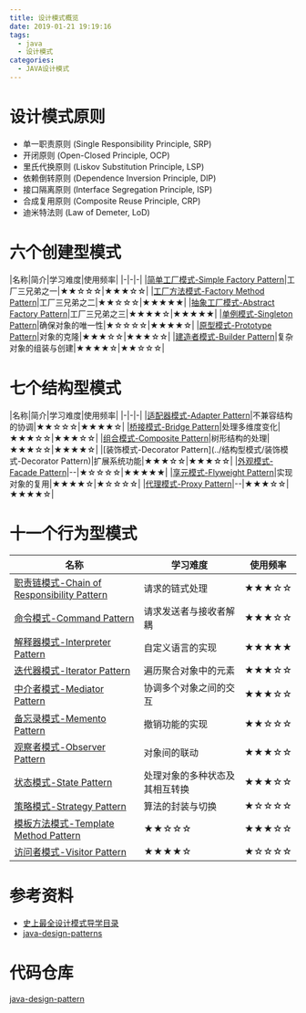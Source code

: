 ```yaml
---
title: 设计模式概览
date: 2019-01-21 19:19:16
tags:
  - java
  - 设计模式
categories: 
  - JAVA设计模式
---
```

# 设计模式原则

- 单一职责原则 (Single Responsibility Principle, SRP)
- 开闭原则 (Open-Closed Principle, OCP)
- 里氏代换原则 (Liskov Substitution Principle, LSP)
- 依赖倒转原则 (Dependence Inversion Principle, DIP)
- 接口隔离原则 (Interface Segregation Principle, ISP)
- 合成复用原则 (Composite Reuse Principle, CRP)
- 迪米特法则 (Law of Demeter, LoD)

<!-- more -->

# 六个创建型模式

|名称|简介|学习难度|使用频率|
|-|-|-|
|[简单工厂模式-Simple Factory Pattern](../创建型模式/简单工厂模式-Simple-Factory-Pattern)|工厂三兄弟之一|★★☆☆☆|★★★☆☆|
|[工厂方法模式-Factory Method Pattern](../创建型模式/工厂方法模式-Factory-Method-Pattern)|工厂三兄弟之二|★★☆☆☆|★★★★★|
|[抽象工厂模式-Abstract Factory Pattern](../创建型模式/抽象工厂模式-Abstract-Factory-Pattern)|工厂三兄弟之三|★★★★☆|★★★★★|
|[单例模式-Singleton Pattern](../创建型模式/单例模式-Singleton-Pattern)|确保对象的唯一性|★☆☆☆☆|★★★★☆|
|[原型模式-Prototype Pattern](../创建型模式/原型模式-Prototype-Pattern)|对象的克隆|★★★☆☆|★★★☆☆|
|[建造者模式-Builder Pattern](../创建型模式/建造者模式-Builder-Pattern)|复杂对象的组装与创建|★★★★☆|★★☆☆☆|

# 七个结构型模式

|名称|简介|学习难度|使用频率|
|-|-|-|
|[适配器模式-Adapter Pattern](../结构型模式/适配器模式-Adapter-Pattern)|不兼容结构的协调|★★☆☆☆|★★★★☆|
|[桥接模式-Bridge Pattern](../结构型模式/桥接模式-Bridge-Pattern)|处理多维度变化|★★★☆☆|★★★☆☆|
|[组合模式-Composite Pattern](../结构型模式/组合模式-Composite-Pattern)|树形结构的处理|★★★☆☆|★★★★☆|
|[装饰模式-Decorator Pattern](../结构型模式/装饰模式-Decorator Pattern)|扩展系统功能|★★★☆☆|★★★☆☆|
|[外观模式-Facade Pattern](../结构型模式/外观模式-Facade-Pattern)|--|★☆☆☆☆|★★★★★|
|[享元模式-Flyweight Pattern](../结构型模式/享元模式-Flyweight-Pattern)|实现对象的复用|★★★★☆|★☆☆☆☆|
|[代理模式-Proxy Pattern](../结构型模式/代理模式-Proxy-Pattern)|--|★★★☆☆|★★★★☆|

# 十一个行为型模式

|名称|学习难度|使用频率|
|-|-|-|
|[职责链模式-Chain of Responsibility Pattern](../行为型模式/职责链模式-Chain-of-Responsibility-Pattern)|请求的链式处理|★★★☆☆|★★☆☆☆|
|[命令模式-Command Pattern](../行为型模式/命令模式-Command-Pattern)|请求发送者与接收者解耦|★★★☆☆|★★★★☆|
|[解释器模式-Interpreter Pattern](../行为型模式/解释器模式-Interpreter-Pattern)|自定义语言的实现|★★★★★|★☆☆☆☆|
|[迭代器模式-Iterator Pattern](../行为型模式/迭代器模式-Iterator-Pattern)|遍历聚合对象中的元素|★★★☆☆|★★★★★|
|[中介者模式-Mediator Pattern](../行为型模式/中介者模式-Mediator-Pattern)|协调多个对象之间的交互|★★★☆☆|★★☆☆☆|
|[备忘录模式-Memento Pattern](../行为型模式/备忘录模式-Memento-Pattern)|撤销功能的实现|★★☆☆☆|★★☆☆☆|
|[观察者模式-Observer Pattern](../行为型模式/观察者模式-Observer-Pattern)|对象间的联动|★★★☆☆|★★★★★|
|[状态模式-State Pattern](../行为型模式/状态模式-State-Pattern)|处理对象的多种状态及其相互转换|★★★☆☆|★★★☆☆|
|[策略模式-Strategy Pattern](../行为型模式/策略模式-Strategy-Pattern)|算法的封装与切换|★☆☆☆☆|★★★★☆|
|[模板方法模式-Template Method Pattern](../行为型模式/模板方法模式-Template-Method-Pattern)|★★☆☆☆|★★★☆☆|
|[访问者模式-Visitor Pattern](../行为型模式/访问者模式-Visitor-Pattern)|★★★★☆|★☆☆☆☆|

# 参考资料

- [史上最全设计模式导学目录](https://blog.csdn.net/LoveLion/article/details/17517213)
- [java-design-patterns](https://github.com/iluwatar/java-design-patterns)

# 代码仓库

[java-design-pattern](https://github.com/gcdd1993/java-design-pattern)